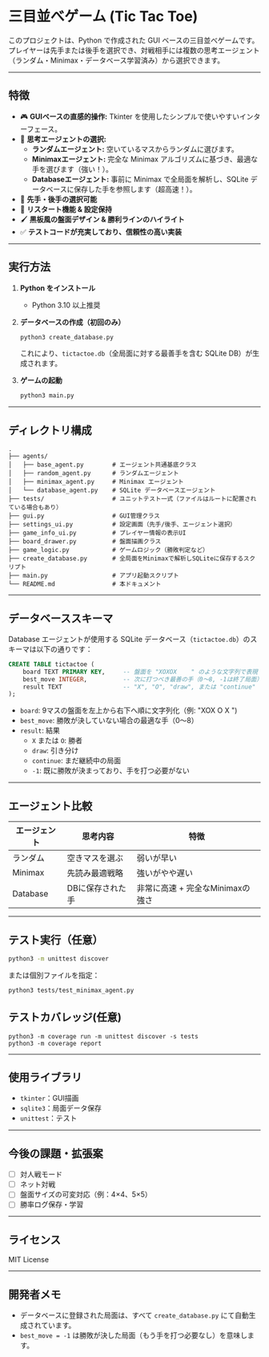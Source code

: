 # 三目並べゲーム (Tic Tac Toe)

このプロジェクトは、Python で作成された GUI ベースの三目並べゲームです。プレイヤーは先手または後手を選択でき、対戦相手には複数の思考エージェント（ランダム・Minimax・データベース学習済み）から選択できます。

---

## 特徴

- 🎮 **GUIベースの直感的操作:** Tkinter を使用したシンプルで使いやすいインターフェース。
- 🧠 **思考エージェントの選択:**
  - **ランダムエージェント:** 空いているマスからランダムに選びます。
  - **Minimaxエージェント:** 完全な Minimax アルゴリズムに基づき、最適な手を選びます（強い！）。
  - **Databaseエージェント:** 事前に Minimax で全局面を解析し、SQLite データベースに保存した手を参照します（超高速！）。
- 🔁 **先手・後手の選択可能**
- 🔄 **リスタート機能 & 設定保持**
- 🖌️ **黒板風の盤面デザイン & 勝利ラインのハイライト**
- ✅ **テストコードが充実しており、信頼性の高い実装**

---

## 実行方法

1. **Python をインストール**
    - Python 3.10 以上推奨

2. **データベースの作成（初回のみ）**

    ```bash
    python3 create_database.py
    ```

    これにより、`tictactoe.db`（全局面に対する最善手を含む SQLite DB）が生成されます。

3. **ゲームの起動**

    ```bash
    python3 main.py
    ```

---

## ディレクトリ構成

```
.
├── agents/
│   ├── base_agent.py        # エージェント共通基底クラス
│   ├── random_agent.py      # ランダムエージェント
│   ├── minimax_agent.py     # Minimax エージェント
│   └── database_agent.py    # SQLite データベースエージェント
├── tests/                   # ユニットテスト一式（ファイルはルートに配置されている場合もあり）
├── gui.py                   # GUI管理クラス
├── settings_ui.py           # 設定画面（先手/後手、エージェント選択）
├── game_info_ui.py          # プレイヤー情報の表示UI
├── board_drawer.py          # 盤面描画クラス
├── game_logic.py            # ゲームロジック（勝敗判定など）
├── create_database.py       # 全局面をMinimaxで解析しSQLiteに保存するスクリプト
├── main.py                  # アプリ起動スクリプト
└── README.md                # 本ドキュメント
```

---

## データベーススキーマ

Database エージェントが使用する SQLite データベース（`tictactoe.db`）のスキーマは以下の通りです：

```sql
CREATE TABLE tictactoe (
    board TEXT PRIMARY KEY,     -- 盤面を "XOXOX    " のような文字列で表現
    best_move INTEGER,          -- 次に打つべき最善の手（0〜8, -1は終了局面）
    result TEXT                 -- "X", "O", "draw", または "continue"
);
```

- `board`: 9マスの盤面を左上から右下へ順に文字列化（例: "XOX O X  ")
- `best_move`: 勝敗が決していない場合の最適な手（0〜8）
- `result`: 結果
  - `X` または `O`: 勝者
  - `draw`: 引き分け
  - `continue`: まだ継続中の局面
  - `-1`: 既に勝敗が決まっており、手を打つ必要がない

---

## エージェント比較

| エージェント     | 思考内容           | 特徴                               |
|------------------|--------------------|------------------------------------|
| ランダム         | 空きマスを選ぶ     | 弱いが早い                         |
| Minimax          | 先読み最適戦略     | 強いがやや遅い                     |
| Database         | DBに保存された手   | 非常に高速 + 完全なMinimaxの強さ |

---

## テスト実行（任意）

```bash
python3 -m unittest discover
```

または個別ファイルを指定：

```bash
python3 tests/test_minimax_agent.py
```

## テストカバレッジ(任意)

```
python3 -m coverage run -m unittest discover -s tests
python3 -m coverage report
```
---

## 使用ライブラリ

- `tkinter`：GUI描画
- `sqlite3`：局面データ保存
- `unittest`：テスト

---

## 今後の課題・拡張案

- [ ] 対人戦モード
- [ ] ネット対戦
- [ ] 盤面サイズの可変対応（例：4×4、5×5）
- [ ] 勝率ログ保存・学習

---

## ライセンス

MIT License

---

## 開発者メモ

- データベースに登録された局面は、すべて `create_database.py` にて自動生成されています。
- `best_move = -1` は勝敗が決した局面（もう手を打つ必要なし）を意味します。

